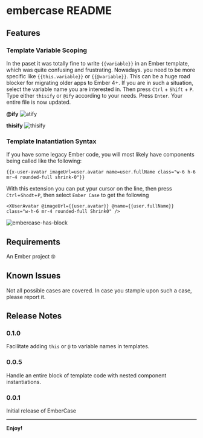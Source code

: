 # embercase README

## Features

### Template Variable Scoping

In the paset it was totally fine to write `{{variable}}` in an Ember template, which was quite confusing and frustrating. Nowadays. you need to be more specific like `{{this.variable}}` or `{{@variable}}`. This can be a huge road blocker for migrating older apps to Ember 4+. If you are in such a situation, select the variable name you are interested in. Then press `Ctrl` + `Shift` + `P`. Type either `thisify` or `@ify` according to your needs. Press `Enter`. Your entire file is now updated.

**@ify**
![atify](https://github.com/mehran-naghizadeh/ember-case/assets/24450563/b25d7c29-391b-4365-a323-667a344912e9)

**thisify**
![thisify](https://github.com/mehran-naghizadeh/ember-case/assets/24450563/ef7d4a8d-efff-459a-abc5-66363479539e)


### Template Inatantiation Syntax

If you have some legacy Ember code, you will most likely have components being called like the following:
```
{{x-user-avatar imageUrl=user.avatar name=user.fullName class="w-6 h-6 mr-4 rounded-full shrink-0"}}
```
With this extension you can put ypur cursor on the line, then press `Ctrl`+`Shodt`+`P`, then select `Ember Case` to get the following

```
<XUserAvatar @imageUrl={{user.avatar}} @name={{user.fullName}} class="w-h-6 mr-4 rounded-full Shrink0" />
```

![embercase-has-block](https://github.com/mehran-naghizadeh/ember-case/assets/24450563/85382cce-e172-452c-9f05-75292118865f)


## Requirements

An Ember project 🤓


## Known Issues

Not all possible cases are covered. In case you stample upon such a case, please report it.

## Release Notes

### 0.1.0
Facilitate adding `this` or `@` to variable names in templates.

### 0.0.5
Handle an entire block of template code with nested component instantiations.

### 0.0.1

Initial release of EmberCase

---

**Enjoy!**
